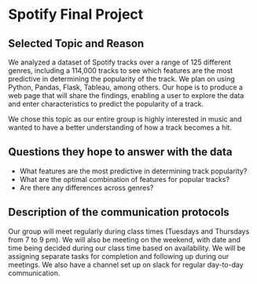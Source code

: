 # Spotify Final Project

## Selected Topic and Reason 

We analyzed a dataset of Spotify tracks over a range of 125 different genres, including a 114,000 tracks to see which features are the most predictive in determining the popularity of the track. We plan on using Python, Pandas, Flask, Tableau, among others. Our hope is to produce a web page that will share the findings, enabling a user to explore the data and enter characteristics to predict the popularity of a track. 

We chose this topic as our entire group is highly interested in music and wanted to have a better understanding of how a track becomes a hit. 

## Questions they hope to answer with the data

- What features are the most predictive in determining track popularity?
- What are the optimal combination of features for popular tracks?
- Are there any differences across genres?

## Description of the communication protocols

Our group will meet regularly during class times (Tuesdays and Thursdays from 7 to 9 pm). We will also be meeting on the weekend, with date and time being decided during our class time based on availability. We will be assigning separate tasks for completion and following up during our meetings. We also have a channel set up on slack for regular day-to-day communication. 
